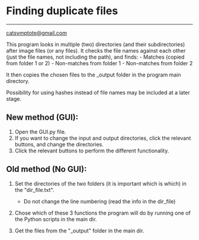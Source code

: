 # Finding duplicate files
-----------------------
catsymptote@gmail.com

This program looks in multiple (two) directories (and their subdirectories) after image files (or any files).
It checks the file names against each other (just the file names, not including the path), and finds:
	- Matches (copied from folder 1 or 2)
	- Non-matches from folder 1
	- Non-matches from folder 2

It then copies the chosen files to the _output folder in the program main directory.

Possibility for using hashes instead of file names may be included at a later stage.



## New method (GUI):
1. Open the GUI.py file.
2. If you want to change the input and output directories, click the relevant buttons, and change the directories.
3. Click the relevant buttons to perform the different functionality.



## Old method (No GUI):
1. Set the directories of the two folders (it is important which is which) in the "dir_file.txt".
	* Do not change the line numbering (read the info in the dir_file)

2. Chose which of these 3 functions the program will do by running one of the Python scripts in the main dir.

3. Get the files from the "_output" folder in the main dir.

